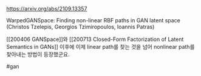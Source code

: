https://arxiv.org/abs/2109.13357

WarpedGANSpace: Finding non-linear RBF paths in GAN latent space (Christos Tzelepis, Georgios Tzimiropoulos, Ioannis Patras)

[[200406 GANSpace]]와 [[200713 Closed-Form Factorization of Latent Semantics in GANs]] 이후에 이제 linear path를 찾는 것을 넘어 nonlinear path를 찾아내는 방법이 등장했군요.

#gan